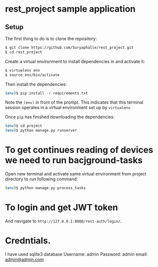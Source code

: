 # rest_project sample application

## Setup

The first thing to do is to clone the repository:

```sh
$ git clone https://github.com/Suryaphalle/rest_project.git
$ cd rest_project
```

Create a virtual environment to install dependencies in and activate it:

```sh
$ virtualenv env
$ source env/bin/activate
```

Then install the dependencies:

```sh
(env)$ pip install -r requirements.txt
```
Note the `(env)` in front of the prompt. This indicates that this terminal
session operates in a virtual environment set up by `virtualenv`.

Once `pip` has finished downloading the dependencies:
```sh
(env)$ cd project
(env)$ python manage.py runserver
```

# To get continues reading of devices we need to run bacjground-tasks
Open new terminal and activate same virtual environment from project directory to run following command: 
```sh
(env)$ python manage.py process_tasks
```
# To login and get JWT token 
And navigate to `http://127.0.0.1:8000/rest-auth/login/`.


# Credntials.
I have used sqlite3 database
Username: admin
Password: admin
email: admin@admin.com
 